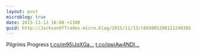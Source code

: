 ```yaml
---
layout: post
microblog: true
date: 2015-11-13 16:00 +1300
guid: http://JacksonOfTrades.micro.blog/2015/11/13/t665001286111248385.html
---
```

Pilgrims Progress [t.co/m95iJqXGa...](https://t.co/m95iJqXGaK) [t.co/qwiAw4NDI...](https://t.co/qwiAw4NDIe)
